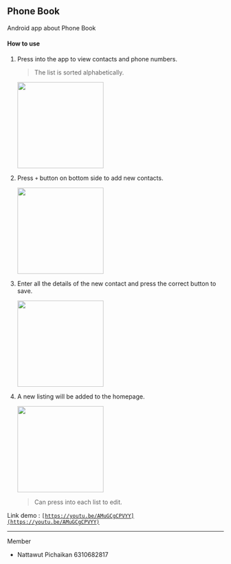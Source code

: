 ## Phone Book
Android app about Phone Book

#### How to use
1. Press into the app to view contacts and phone numbers.

    > The list is sorted alphabetically.

     <img src="https://user-images.githubusercontent.com/70094208/236489287-3835abcc-0d56-4101-ad0d-547d1cb12733.png" width="200px">

2. Press `+` button on bottom side to add new contacts.

   <img src="https://user-images.githubusercontent.com/70094208/236487665-9dca653c-9eb6-4be6-a214-ed7ea0f560f1.png" width="200px">

3. Enter all the details of the new contact and press the correct button to save.

   <img src="https://user-images.githubusercontent.com/70094208/236489621-03a04f86-1329-41ba-aaf4-c9bd895d273f.png" width="200px">

4. A new listing will be added to the homepage.

   <img src="https://user-images.githubusercontent.com/70094208/236489761-44f320d6-bef6-41d4-a838-79589acd7332.png" width="200px">
   
    > Can press into each list to edit.

Link demo : <code>[https://youtu.be/AMuGCgCPVYY](https://youtu.be/AMuGCgCPVYY)</code>
<hr>

Member
- Nattawut Pichaikan 6310682817
